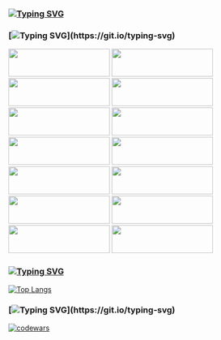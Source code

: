 ### [![Typing SVG](https://readme-typing-svg.herokuapp.com?font=Roboto&weight=800&size=32&pause=1000&color=000000&width=1000&height=60&lines=Hello!+I+am+Volodymyr+===+Front+End+Developer😉)](https://git.io/typing-svg)
### [![Typing SVG](https://readme-typing-svg.herokuapp.com?font=Roboto&weight=800&size=32&pause=1000&color=000000&width=1000&height=60&lines=Now+my+tech+stack+includes:)](https://git.io/typing-svg)
<img src="https://img.shields.io/badge/HTML5-black?style=for-the-badge&logo=HTML5&logoColor=#E34F26" style="width:200px; height:55px" /> <img src="https://img.shields.io/badge/CSS3-black?style=for-the-badge&logo=CSS3&logoColor=blue" style="width:200px; height:55px"/> <img src="https://img.shields.io/badge/Sass-black?style=for-the-badge&logo=Sass&logoColor=#c69" style="width:200px; height:55px"/> <img src="https://img.shields.io/badge/JavaScript-black?style=for-the-badge&logo=JavaScript&logoColor=#F7DF1E" style="width:200px; height:55px"/> <img src="https://img.shields.io/badge/TypeScript-black?style=for-the-badge&logo=TypeScript&logoColor=#3178C6" style="width:200px; height:55px"/> <img src="https://img.shields.io/badge/React-black?style=for-the-badge&logo=React&logoColor=#61DAFB" style="width:200px; height:55px"/> <img src="https://img.shields.io/badge/Redux-black?style=for-the-badge&logo=Redux&logoColor=#764ABC" style="width:200px; height:55px"/> <img src="https://img.shields.io/badge/VS Code-black?style=for-the-badge&logo=Visual Studio Code&logoColor=blue" style="width:200px; height:55px"/> <img src="https://img.shields.io/badge/GitHub-black?style=for-the-badge&logo=GitHub&logoColor=#181717" style="width:200px; height:55px" /> <img src="https://img.shields.io/badge/npm-black?style=for-the-badge&logo=NPM&logoColor=#CB3837" style="width:200px; height:55px" /> <img src="https://img.shields.io/badge/Postman-black?style=for-the-badge&logo=Postman&logoColor=#FF6C37" style="width:200px; height:55px" />
<img src="https://img.shields.io/badge/MongoDb-black?style=for-the-badge&logo=MongoDb&logoColor=#FF6C37" style="width:200px; height:55px" />
<img src="https://img.shields.io/badge/Figma-black?style=for-the-badge&logo=Figma&logoColor=#F24E1E" style="width:200px; height:55px" />
<img src="https://img.shields.io/badge/Node.js-black?style=for-the-badge&logo=Node.js&logoColor=#F24E1E" style="width:200px; height:55px" />

### [![Typing SVG](https://readme-typing-svg.herokuapp.com?font=Roboto&weight=800&size=32&pause=1000&color=000000&width=1000&height=60&lines=My+code+consists+of+such+statistics)](https://git.io/typing-svg)
[![Top Langs](https://github-readme-stats.vercel.app/api/top-langs/?username=kosynskyi&layout=compact)](https://github.com/kosynskyi/github-readme-stats)

### [![Typing SVG](https://readme-typing-svg.herokuapp.com?font=Roboto&weight=800&size=32&pause=1000&color=000000&width=1000&height=60&lines=Sometimes+I+spend+time+on+codewars+and+my+level+is:)](https://git.io/typing-svg)
[![codewars](https://www.codewars.com/users/kosynskyi/badges/large)](https://www.codewars.com/users/kosynskyi)   




<!--

Here are some ideas to get you started:

- 🔭 I’m currently working on ...
- 🌱 I’m currently learning ...
- 👯 I’m looking to collaborate on ...
- 🤔 I’m looking for help with ...
- 💬 Ask me about ...
- 📫 How to reach me: ...
- 😄 Pronouns: ...
- ⚡ Fun fact: ...

-->
